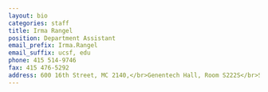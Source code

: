 ```yaml
---
layout: bio
categories: staff
title: Irma Rangel
position: Department Assistant
email_prefix: Irma.Rangel
email_suffix: ucsf, edu
phone: 415 514-9746
fax: 415 476-5292
address: 600 16th Street, MC 2140,</br>Genentech Hall, Room S222S</br>San Francisco, CA 94158-2140</br>
---
```


